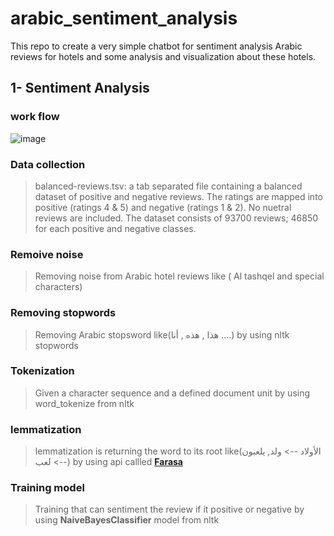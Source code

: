 # arabic_sentiment_analysis
This repo to create a very simple chatbot for sentiment analysis Arabic reviews for hotels and some analysis and visualization about these hotels.

## 1- Sentiment Analysis

### **work flow**

![image](https://i.ibb.co/HxbRX8T/1.png)

### **Data collection**
>balanced-reviews.tsv: a tab separated file containing a balanced dataset of positive and negative reviews. The ratings are mapped into positive (ratings 4 & 5) and negative (ratings 1 & 2). No nuetral reviews are included. The dataset consists of 93700 reviews; 46850 for each positive and negative classes. 

### **Remoive noise**
>Removing noise from Arabic hotel reviews like ( Al tashqel and special characters)

### **Removing stopwords**
>Removing Arabic stopsword like(هذا , هذه , أنا ....) by using nltk stopwords

### **Tokenization**
>Given a character sequence and a defined document unit by using word_tokenize from nltk 

### **lemmatization**
>lemmatization is returning the word to its root like(الأولاد --> ولد, يلعبون --> لعب) by using api callled [**Farasa**](https://pypi.org/project/farasapy/) 

### **Training model**
>Training  that can sentiment the review if it positive or negative by using **NaiveBayesClassifier** model from nltk 
